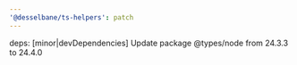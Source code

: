 ```yaml
---
'@desselbane/ts-helpers': patch
---
```


deps: [minor|devDependencies] Update package @types/node from 24.3.3 to 24.4.0
